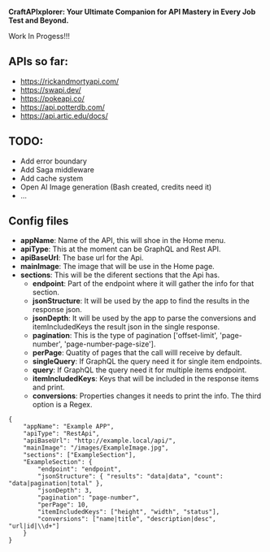**CraftAPIxplorer: Your Ultimate Companion for API Mastery in Every Job Test and Beyond.**

Work In Progess!!!

## APIs so far:

-   https://rickandmortyapi.com/
-   https://swapi.dev/
-   https://pokeapi.co/
-   https://api.potterdb.com/
-   https://api.artic.edu/docs/

## TODO:

-   Add error boundary
-   Add Saga middleware
-   Add cache system
-   Open AI Image generation (Bash created, credits need it)
-   ...

## Config files

-   **appName**: Name of the API, this will shoe in the Home menu.
-   **apiType**: This at the moment can be GraphQL and Rest API.
-   **apiBaseUrl**: The base url for the Api.
-   **mainImage**: The image that will be use in the Home page.
-   **sections**: This will be the diferent sections that the Api has.
    -   **endpoint**: Part of the endpoint where it will gather the info for that section.
    -   **jsonStructure**: It will be used by the app to find the results in the response json.
    -   **jsonDepth**: It will be used by the app to parse the conversions and itemIncludedKeys the result json in the single response.
    -   **pagination**: This is the type of pagination ['offset-limit', 'page-number', 'page-number-page-size'].
    -   **perPage**: Quatity of pages that the call willl receive by default.
    -   **singleQuery**: If GraphQL the query need it for single item endpoints.
    -   **query**: If GraphQL the query need it for multiple items endpoint.
    -   **itemIncludedKeys**: Keys that will be included in the response items and print.
    -   **conversions**: Properties changes it needs to print the info. The third option is a Regex.

```
{
    "appName": "Example APP",
    "apiType": "RestApi",
    "apiBaseUrl": "http://example.local/api/",
    "mainImage": "/images/ExampleImage.jpg",
    "sections": ["ExampleSection"],
    "ExampleSection": {
        "endpoint": "endpoint",
        "jsonStructure": { "results": "data|data", "count": "data|pagination|total" },
        "jsonDepth": 3,
        "pagination": "page-number",
        "perPage": 10,
        "itemIncludedKeys": ["height", "width", "status"],
        "conversions": ["name|title", "description|desc", "url|id|\\d+"]
    }
}
```
